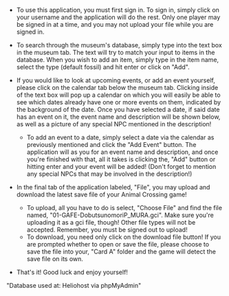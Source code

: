 * To use this application, you must first sign in. To sign in, simply click on your username and the application will do the rest.
Only one player may be signed in at a time, and you may not upload your file while you are signed in.
* To search through the museum's database, simply type into the text box in the museum tab. The text will try to match your input
to items in the database. When you wish to add an item, simply type in the item name, select the type (default fossil) and hit 
enter or click on "Add".
* If you would like to look at upcoming events, or add an event yourself, please click on the calendar tab below the museum tab. 
Clicking inside of the text box will pop up a calendar on which you will easily be able to see which dates already have one or more
events on them, indicated by the background of the date. Once you have selected a date, if said date has an event on it, the event
name and description will be shown below, as well as a picture of any special NPC mentioned in the description!
    * To add an event to a date, simply select a date via the calendar as previously mentioned and click the "Add Event" button. The 
application will as you for an event name and description, and once you're finished with that, all it takes is clicking the, "Add"
button or hitting enter and your event will be added! (Don't forget to mention any special NPCs that may be involved in the 
description!)
* In the final tab of the application labeled, "File", you may upload and download the latest save file of your Animal Crossing game!
    * To upload, all you have to do is select, "Choose File" and find the file named, "01-GAFE-DobutsunomoriP_MURA.gci". Make sure you're
    uploading it as a gci file, though! Other file types will not be accepted. Remember, you must be signed out to upload!
    * To download, you need only click on the download file button! If you are prompted whether to open or save the file, please choose to
    save the file into your, "Card A" folder and the game will detect the save file on its own. 
    
* That's it! Good luck and enjoy yourself!

"Database used at: Heliohost via phpMyAdmin"
